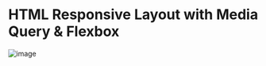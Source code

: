 # HTML Responsive Layout with Media Query & Flexbox

![image](https://user-images.githubusercontent.com/83491188/209532001-f2844e2c-9464-4d20-ace9-c0d9df0f10a2.png)
